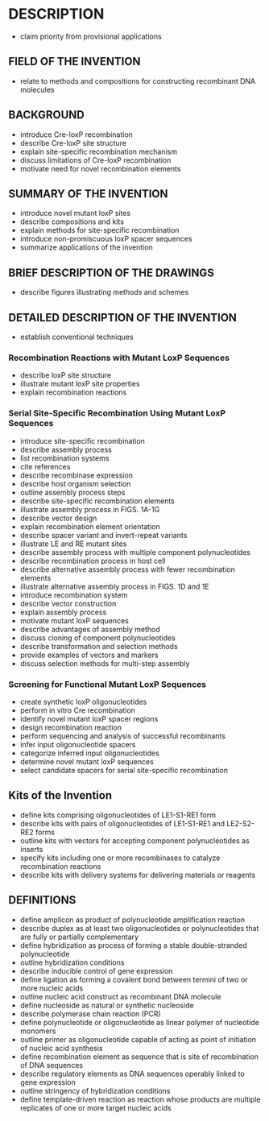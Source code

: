 # DESCRIPTION

- claim priority from provisional applications

## FIELD OF THE INVENTION

- relate to methods and compositions for constructing recombinant DNA molecules

## BACKGROUND

- introduce Cre-loxP recombination
- describe Cre-loxP site structure
- explain site-specific recombination mechanism
- discuss limitations of Cre-loxP recombination
- motivate need for novel recombination elements

## SUMMARY OF THE INVENTION

- introduce novel mutant loxP sites
- describe compositions and kits
- explain methods for site-specific recombination
- introduce non-promiscuous loxP spacer sequences
- summarize applications of the invention

## BRIEF DESCRIPTION OF THE DRAWINGS

- describe figures illustrating methods and schemes

## DETAILED DESCRIPTION OF THE INVENTION

- establish conventional techniques

### Recombination Reactions with Mutant LoxP Sequences

- describe loxP site structure
- illustrate mutant loxP site properties
- explain recombination reactions

### Serial Site-Specific Recombination Using Mutant LoxP Sequences

- introduce site-specific recombination
- describe assembly process
- list recombination systems
- cite references
- describe recombinase expression
- describe host organism selection
- outline assembly process steps
- describe site-specific recombination elements
- illustrate assembly process in FIGS. 1A-1G
- describe vector design
- explain recombination element orientation
- describe spacer variant and invert-repeat variants
- illustrate LE and RE mutant sites
- describe assembly process with multiple component polynucleotides
- describe recombination process in host cell
- describe alternative assembly process with fewer recombination elements
- illustrate alternative assembly process in FIGS. 1D and 1E
- introduce recombination system
- describe vector construction
- explain assembly process
- motivate mutant loxP sequences
- describe advantages of assembly method
- discuss cloning of component polynucleotides
- describe transformation and selection methods
- provide examples of vectors and markers
- discuss selection methods for multi-step assembly

### Screening for Functional Mutant LoxP Sequences

- create synthetic loxP oligonucleotides
- perform in vitro Cre recombination
- identify novel mutant loxP spacer regions
- design recombination reaction
- perform sequencing and analysis of successful recombinants
- infer input oligonucleotide spacers
- categorize inferred input oligonucleotides
- determine novel mutant loxP sequences
- select candidate spacers for serial site-specific recombination

## Kits of the Invention

- define kits comprising oligonucleotides of LE1-S1-RE1 form
- describe kits with pairs of oligonucleotides of LE1-S1-RE1 and LE2-S2-RE2 forms
- outline kits with vectors for accepting component polynucleotides as inserts
- specify kits including one or more recombinases to catalyze recombination reactions
- describe kits with delivery systems for delivering materials or reagents

## DEFINITIONS

- define amplicon as product of polynucleotide amplification reaction
- describe duplex as at least two oligonucleotides or polynucleotides that are fully or partially complementary
- define hybridization as process of forming a stable double-stranded polynucleotide
- outline hybridization conditions
- describe inducible control of gene expression
- define ligation as forming a covalent bond between termini of two or more nucleic acids
- outline nucleic acid construct as recombinant DNA molecule
- define nucleoside as natural or synthetic nucleoside
- describe polymerase chain reaction (PCR)
- define polynucleotide or oligonucleotide as linear polymer of nucleotide monomers
- outline primer as oligonucleotide capable of acting as point of initiation of nucleic acid synthesis
- define recombination element as sequence that is site of recombination of DNA sequences
- describe regulatory elements as DNA sequences operably linked to gene expression
- outline stringency of hybridization conditions
- define template-driven reaction as reaction whose products are multiple replicates of one or more target nucleic acids

